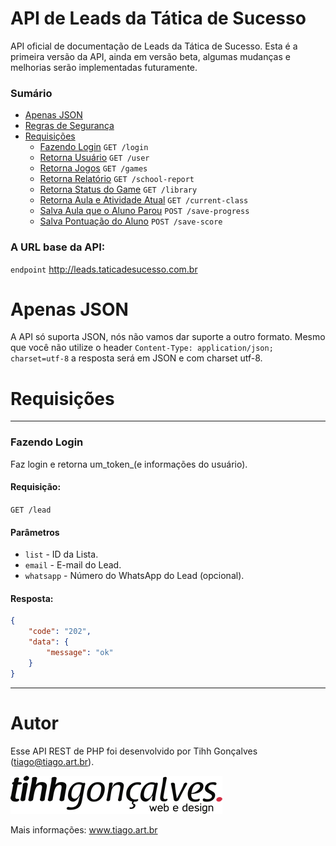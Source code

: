 # API de Leads da Tática de Sucesso

API oficial de documentação de Leads da Tática de Sucesso.
Esta é a primeira versão da API, ainda em versão beta, algumas mudanças e melhorias serão implementadas futuramente.

### Sumário

- [Apenas JSON](#apenas-json)
- [Regras de Segurança](#regra-de-segurança)
- [Requisições](#requisições)
    - [Fazendo Login](#fazendo-login) ```GET /login```
    - [Retorna Usuário](#retorna-usuário) ```GET /user```
    - [Retorna Jogos](#retorna-jogos) ```GET /games```
    - [Retorna Relatório](#retorna-relatório) ```GET /school-report```
    - [Retorna Status do Game](#retorna-status-do-game) ```GET /library```
    - [Retorna Aula e Atividade Atual](#retorna-aula-e-atividade-atual) ```GET /current-class```
    - [Salva Aula que o Aluno Parou](#salva-aula-que-o-aluno-parou) ```POST /save-progress```
    - [Salva Pontuação do Aluno](#salva-pontuação-do-aluno) ```POST /save-score```

### A URL base da API:
 
```endpoint``` http://leads.taticadesucesso.com.br

# Apenas JSON

A API só suporta JSON, nós não vamos dar suporte a outro formato. Mesmo que você não utilize o header ```Content-Type: application/json; charset=utf-8``` a resposta será em JSON e com charset utf-8.

# Requisições

---

### Fazendo Login
Faz login e retorna um_token_(e informações do usuário).

#### Requisição:

```GET /lead```

#### Parâmetros
 - ```list``` - ID da Lista.
 - ```email``` - E-mail do Lead.
 - ```whatsapp``` - Número do WhatsApp do Lead (opcional).

#### Resposta:

```json
{
    "code": "202",
    "data": {
        "message": "ok"
    }
}
```

---

# Autor

Esse API REST de PHP foi desenvolvido por Tihh Gonçalves (tiago@tiago.art.br).
 
![logo](https://raw.githubusercontent.com/tihhgoncalves/tihh.cliente.jpc.api-doc/master/logo.png)

Mais informações: www.tiago.art.br
